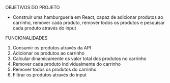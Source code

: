 OBJETIVOS DO PROJETO
  - Construir uma hamburgueria em React, capaz de adicionar produtos ao carrinho, remover cada produto, remover todos os produtos e pesquisar cada produto através do input
  
FUNCIONALIDADES

1. Consumir os produtos através da API
2. Adicionar os produtos ao carrinho
3. Calcular dinamicamente os valor total dos produtos no carrinho
4. Remover cada produto individualmente do carrinho
5. Remover todos os produtos do carrinho
6. Filtrar os produtos através do input
